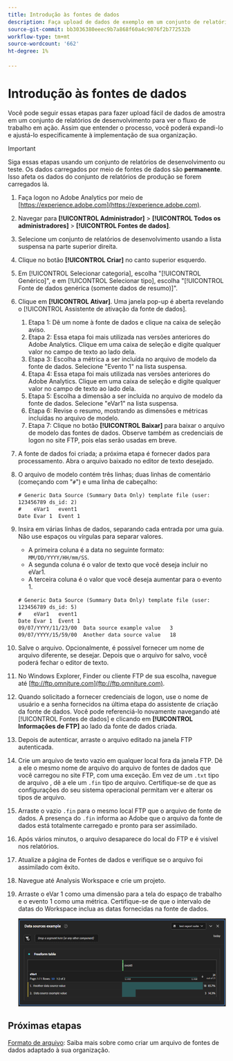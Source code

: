 ```yaml
---
title: Introdução às fontes de dados
description: Faça upload de dados de exemplo em um conjunto de relatórios de desenvolvimento.
source-git-commit: bb3036380eeec9b7a868f60a4c9076f2b772532b
workflow-type: tm+mt
source-wordcount: '662'
ht-degree: 1%

---
```


# Introdução às fontes de dados

Você pode seguir essas etapas para fazer upload fácil de dados de amostra em um conjunto de relatórios de desenvolvimento para ver o fluxo de trabalho em ação. Assim que entender o processo, você poderá expandi-lo e ajustá-lo especificamente à implementação de sua organização.

>[!IMPORTANT]
>
>Siga essas etapas usando um conjunto de relatórios de desenvolvimento ou teste. Os dados carregados por meio de fontes de dados são **permanente**. Isso afeta os dados do conjunto de relatórios de produção se forem carregados lá.

1. Faça logon no Adobe Analytics por meio de [https://experience.adobe.com](https://experience.adobe.com).
1. Navegar para **[!UICONTROL Administrador]** > **[!UICONTROL Todos os administradores]** > **[!UICONTROL Fontes de dados]**.
1. Selecione um conjunto de relatórios de desenvolvimento usando a lista suspensa na parte superior direita.
1. Clique no botão **[!UICONTROL Criar]** no canto superior esquerdo.
1. Em [!UICONTROL Selecionar categoria], escolha &quot;[!UICONTROL Genérico]&quot;, e em [!UICONTROL Selecionar tipo], escolha &quot;[!UICONTROL Fonte de dados genérica (somente dados de resumo)]&quot;.
1. Clique em **[!UICONTROL Ativar]**. Uma janela pop-up é aberta revelando o [!UICONTROL Assistente de ativação da fonte de dados].
   1. Etapa 1: Dê um nome à fonte de dados e clique na caixa de seleção aviso.
   1. Etapa 2: Essa etapa foi mais utilizada nas versões anteriores do Adobe Analytics. Clique em uma caixa de seleção e digite qualquer valor no campo de texto ao lado dela.
   1. Etapa 3: Escolha a métrica a ser incluída no arquivo de modelo da fonte de dados. Selecione &quot;Evento 1&quot; na lista suspensa.
   1. Etapa 4: Essa etapa foi mais utilizada nas versões anteriores do Adobe Analytics. Clique em uma caixa de seleção e digite qualquer valor no campo de texto ao lado dela.
   1. Etapa 5: Escolha a dimensão a ser incluída no arquivo de modelo da fonte de dados. Selecione &quot;eVar1&quot; na lista suspensa.
   1. Etapa 6: Revise o resumo, mostrando as dimensões e métricas incluídas no arquivo de modelo.
   1. Etapa 7: Clique no botão **[!UICONTROL Baixar]** para baixar o arquivo de modelo das fontes de dados. Observe também as credenciais de logon no site FTP, pois elas serão usadas em breve.
1. A fonte de dados foi criada; a próxima etapa é fornecer dados para processamento. Abra o arquivo baixado no editor de texto desejado.
1. O arquivo de modelo contém três linhas; duas linhas de comentário (começando com &quot;`#`&quot;) e uma linha de cabeçalho:

   ```text
   # Generic Data Source (Summary Data Only) template file (user: 123456789 ds_id: 2)
   #	eVar1	event1
   Date	Evar 1	Event 1
   ```

1. Insira em várias linhas de dados, separando cada entrada por uma guia. Não use espaços ou vírgulas para separar valores.
   * A primeira coluna é a data no seguinte formato: `MM/DD/YYYY/HH/mm/SS`.
   * A segunda coluna é o valor de texto que você deseja incluir no eVar1.
   * A terceira coluna é o valor que você deseja aumentar para o evento 1.

   ```text
   # Generic Data Source (Summary Data Only) template file (user: 123456789 ds_id: 5)
   #	eVar1	event1
   Date	Evar 1	Event 1
   09/07/YYYY/11/23/00	Data source example value	3
   09/07/YYYY/15/59/00	Another data source value	18
   ```

1. Salve o arquivo. Opcionalmente, é possível fornecer um nome de arquivo diferente, se desejar. Depois que o arquivo for salvo, você poderá fechar o editor de texto.
1. No Windows Explorer, Finder ou cliente FTP de sua escolha, navegue até [ftp://ftp.omniture.com](ftp://ftp.omniture.com).
1. Quando solicitado a fornecer credenciais de logon, use o nome de usuário e a senha fornecidos na última etapa do assistente de criação da fonte de dados. Você pode referenciá-lo novamente navegando até [!UICONTROL Fontes de dados] e clicando em **[!UICONTROL Informações de FTP]** ao lado da fonte de dados criada.
1. Depois de autenticar, arraste o arquivo editado na janela FTP autenticada.
1. Crie um arquivo de texto vazio em qualquer local fora da janela FTP. Dê a ele o mesmo nome de arquivo do arquivo de fontes de dados que você carregou no site FTP, com uma exceção. Em vez de um `.txt` tipo de arquivo , dê a ele um `.fin` tipo de arquivo. Certifique-se de que as configurações do seu sistema operacional permitam ver e alterar os tipos de arquivo.
1. Arraste o vazio `.fin` para o mesmo local FTP que o arquivo de fonte de dados. A presença do `.fin` informa ao Adobe que o arquivo da fonte de dados está totalmente carregado e pronto para ser assimilado.
1. Após vários minutos, o arquivo desaparece do local do FTP e é visível nos relatórios.
1. Atualize a página de Fontes de dados e verifique se o arquivo foi assimilado com êxito.
1. Navegue até Analysis Workspace e crie um projeto.
1. Arraste o eVar 1 como uma dimensão para a tela do espaço de trabalho e o evento 1 como uma métrica. Certifique-se de que o intervalo de datas do Workspace inclua as datas fornecidas na fonte de dados.

   ![Exemplo de relatório](assets/success-report.png)

## Próximas etapas

[Formato de arquivo](file-format.md): Saiba mais sobre como criar um arquivo de fontes de dados adaptado à sua organização.